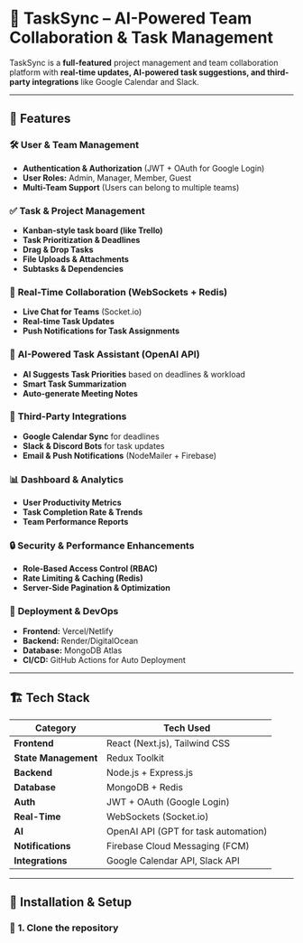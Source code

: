 # 🚀 TaskSync – AI-Powered Team Collaboration & Task Management  

TaskSync is a **full-featured** project management and team collaboration platform with **real-time updates, AI-powered task suggestions, and third-party integrations** like Google Calendar and Slack.  

---

## 🌟 Features  

### 🛠 **User & Team Management**  
- **Authentication & Authorization** (JWT + OAuth for Google Login)  
- **User Roles:** Admin, Manager, Member, Guest  
- **Multi-Team Support** (Users can belong to multiple teams)  

### ✅ **Task & Project Management**  
- **Kanban-style task board (like Trello)**  
- **Task Prioritization & Deadlines**  
- **Drag & Drop Tasks**  
- **File Uploads & Attachments**  
- **Subtasks & Dependencies**  

### 📡 **Real-Time Collaboration** (WebSockets + Redis)  
- **Live Chat for Teams** (Socket.io)  
- **Real-time Task Updates**  
- **Push Notifications for Task Assignments**  

### 🧠 **AI-Powered Task Assistant (OpenAI API)**  
- **AI Suggests Task Priorities** based on deadlines & workload  
- **Smart Task Summarization**  
- **Auto-generate Meeting Notes**  

### 📅 **Third-Party Integrations**  
- **Google Calendar Sync** for deadlines  
- **Slack & Discord Bots** for task updates  
- **Email & Push Notifications** (NodeMailer + Firebase)  

### 📊 **Dashboard & Analytics**  
- **User Productivity Metrics**  
- **Task Completion Rate & Trends**  
- **Team Performance Reports**  

### 🔒 **Security & Performance Enhancements**  
- **Role-Based Access Control (RBAC)**  
- **Rate Limiting & Caching (Redis)**  
- **Server-Side Pagination & Optimization**  

### 🚀 **Deployment & DevOps**  
- **Frontend:** Vercel/Netlify  
- **Backend:** Render/DigitalOcean  
- **Database:** MongoDB Atlas  
- **CI/CD:** GitHub Actions for Auto Deployment  

---

## 🏗️ Tech Stack  

| **Category**      | **Tech Used** |
|------------------|--------------|
| **Frontend**     | React (Next.js), Tailwind CSS |
| **State Management** | Redux Toolkit |
| **Backend**      | Node.js + Express.js |
| **Database**     | MongoDB + Redis |
| **Auth**         | JWT + OAuth (Google Login) |
| **Real-Time**    | WebSockets (Socket.io) |
| **AI**           | OpenAI API (GPT for task automation) |
| **Notifications** | Firebase Cloud Messaging (FCM) |
| **Integrations** | Google Calendar API, Slack API |

---

## 🚀 Installation & Setup  

### 🔧 **1. Clone the repository**  